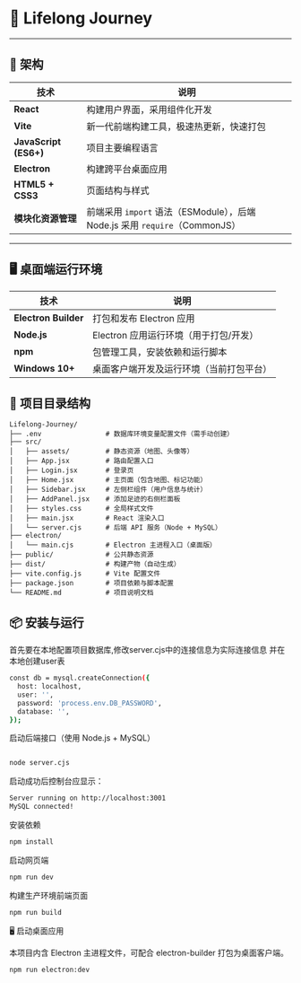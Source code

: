 
# 🧭 Lifelong Journey

---

## 🧱 架构

| 技术 | 说明 |
|------|------|
| **React** | 构建用户界面，采用组件化开发 |
| **Vite** | 新一代前端构建工具，极速热更新，快速打包 |
| **JavaScript (ES6+)** | 项目主要编程语言 |
| **Electron** | 构建跨平台桌面应用 |
| **HTML5 + CSS3** | 页面结构与样式 |
| **模块化资源管理** | 前端采用 `import` 语法（ESModule），后端 Node.js 采用 `require`（CommonJS） |


---

## 🖥️ 桌面端运行环境

| 技术 | 说明 |
|------|------|
| **Electron Builder** | 打包和发布 Electron 应用 |
| **Node.js** | Electron 应用运行环境（用于打包/开发） |
| **npm** | 包管理工具，安装依赖和运行脚本 |
| **Windows 10+** | 桌面客户端开发及运行环境（当前打包平台） |

## 📁 项目目录结构

```text
Lifelong-Journey/
├── .env                # 数据库环境变量配置文件（需手动创建）
├── src/
│   ├── assets/         # 静态资源（地图、头像等）
│   ├── App.jsx         # 路由配置入口
│   ├── Login.jsx       # 登录页
│   ├── Home.jsx        # 主页面（包含地图、标记功能）
│   ├── Sidebar.jsx     # 左侧栏组件（用户信息与统计）
│   ├── AddPanel.jsx    # 添加足迹的右侧栏面板
│   ├── styles.css      # 全局样式文件
│   ├── main.jsx        # React 渲染入口
│   └── server.cjs      # 后端 API 服务（Node + MySQL）
├── electron/
│   └── main.cjs        # Electron 主进程入口（桌面版）
├── public/             # 公共静态资源
├── dist/               # 构建产物（自动生成）
├── vite.config.js      # Vite 配置文件
├── package.json        # 项目依赖与脚本配置
└── README.md           # 项目说明文档
```
## 📦 安装与运行
首先要在本地配置项目数据库,修改server.cjs中的连接信息为实际连接信息
并在本地创建user表
```bash
const db = mysql.createConnection({
  host: localhost,
  user: '',
  password: 'process.env.DB_PASSWORD',
  database: '',
});
```
启动后端接口（使用 Node.js + MySQL）

```bash

node server.cjs
```
启动成功后控制台应显示：

```bash
Server running on http://localhost:3001
MySQL connected!
```
 安装依赖

```bash
npm install
```
启动网页端
```bash
npm run dev
```
构建生产环境前端页面
```bash
npm run build
```
🖥 启动桌面应用

 本项目内含 Electron 主进程文件，可配合 electron-builder 打包为桌面客户端。


```bash
npm run electron:dev
```
